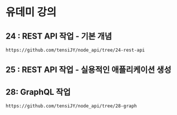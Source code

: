 # 유데미 강의

## 24 : REST API 작업 - 기본 개념

```
https://github.com/tensiJY/node_api/tree/24-rest-api
```

## 25 : REST API 작업 - 실용적인 애플리케이션 생성


## 28: GraphQL 작업
```
https://github.com/tensiJY/node_api/tree/28-graph

```
